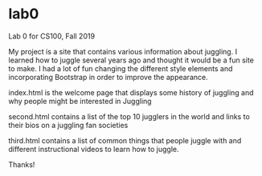 # lab0
Lab 0 for CS100, Fall 2019

My project is a site that contains various information about juggling. I learned how to juggle several years ago and thought it would be a fun site to make. I had a lot of fun changing the different style elements and incorporating Bootstrap in order to improve the appearance.

index.html is the welcome page that displays some history of juggling and why people might be interested in Juggling

second.html contains a list of the top 10 jugglers in the world and links to their bios on a juggling fan societies

third.html contains a list of common things that people juggle with and different instructional videos to learn how to juggle.

Thanks!
